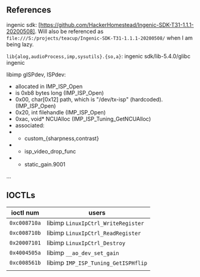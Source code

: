 References
---

ingenic sdk: [https://github.com/HackerHomestead/Ingenic-SDK-T31-1.1.1-20200508].  Will also be referenced as `file:///S:/projects/teacup/Ingenic-SDK-T31-1.1.1-20200508/` when I am being lazy.

`lib{alog,audioProcess,imp,sysutils}.{so,a}`: ingenic sdk/lib-5.4.0/glibc
ingenic

libimp gISPdev, ISPdev:

* allocated in IMP_ISP_Open
* is 0xb8 bytes long (IMP_ISP_Open)
* 0x00, char[0x12] path, which is "/dev/tx-isp" (hardcoded). (IMP_ISP_Open)
* 0x20, int filehandle (IMP_ISP_Open)
* 0xac, void* NCUAlloc (IMP_ISP_Tuning_GetNCUAlloc)
* associated: 
* * custom_{sharpness,contrast}
* * isp_video_drop_func
* * static_gain.9001


...

IOCTLs
------

| ioctl num | users |
| -         | - |
| `0xc008710a` | libimp `LinuxIpCtrl_WriteRegister` |
| `0xc008710b` | libimp `LinuxIpCtrl_ReadRegister`  |
| `0x20007101` | libimp `LinuxIpCtrl_Destroy` |
| `0x4004505a` | libimp `__ao_dev_set_gain` |
| `0xc008561b` | libimp `IMP_ISP_Tuning_GetISPHflip` |
|   | |

